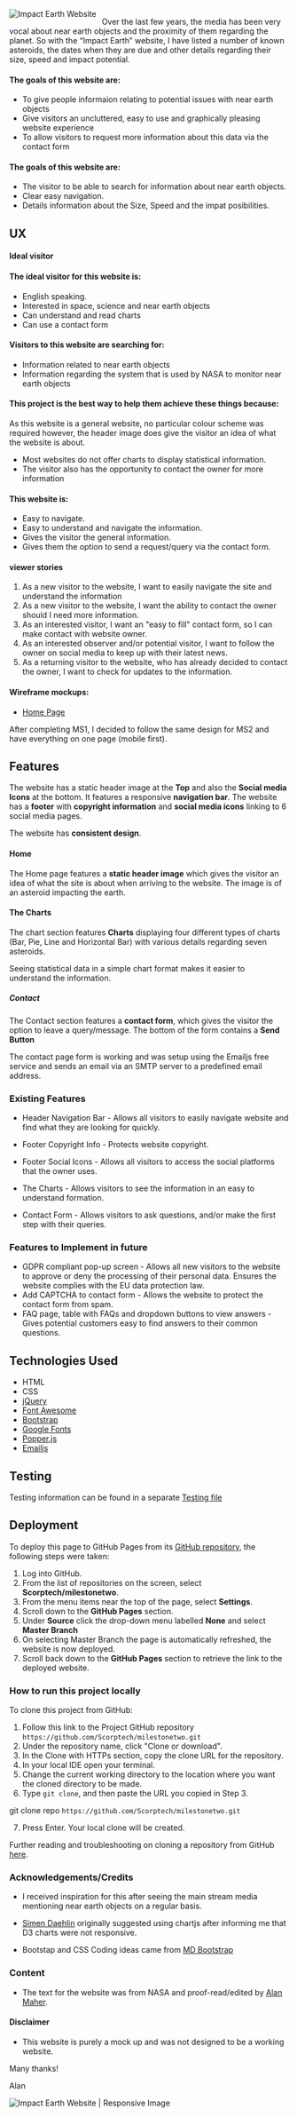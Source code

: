 <img src="assets/images/ms2_impactearth.jpg" alt="Impact Earth Website" style="float: left; margin-right: 10px;" />

Over the last few years, the media has been very vocal about near earth objects and the proximity of them regarding the planet. So with the “Impact Earth” website, I have listed a number of known asteroids, the dates when they are due and other details regarding their size, speed and impact potential. 

#### The goals of this website are:

-   To give people informaion relating to potential issues with near earth objects
-   Give visitors an uncluttered, easy to use and graphically pleasing website experience
-   To allow visitors to request more information about this data via the contact form

#### The goals of this website are:

-   The visitor to be able to search for information about near earth objects.
-   Clear easy navigation.
-   Details information about the Size, Speed and the impat posibilities.

## UX

#### Ideal visitor

#### The ideal visitor for this website is:

-   English speaking.
-   Interested in space, science and near earth objects
-   Can understand and read charts  
-   Can use a contact form 

#### Visitors to this website are searching for:

-   Information related to near earth objects 
-   Information regarding the system that is used by NASA to monitor near earth objects

#### This project is the best way to help them achieve these things because:

As this website is a general website, no particular colour scheme was required however, the header image does give the visitor an idea of what the website is about. 

-   Most websites do not offer charts to display statistical information.
-   The visitor also has the opportunity to contact the owner for more information 

#### This website is:

-   Easy to navigate.
-   Easy to understand and navigate the information.
-   Gives the visitor the general information.
-   Gives them the option to send a request/query via the contact form.

#### viewer stories

1.  As a new visitor to the website, I want to easily navigate the site and understand the information 
2.  As a new visitor to the website, I want the ability to contact the owner should I need more information. 
7.  As an interested visitor, I want an "easy to fill" contact form, so I can make contact with website owner.
8.  As an interested observer and/or potential visitor, I want to follow the owner on social media to keep up with their latest news.
9.  As a returning visitor to the website, who has already decided to contact the owner, I want to check for updates to the information.

#### Wireframe mockups:

* [Home Page](https://github.com/Scorptech/milestoneone/blob/master/wireframes/1-home.jpg)

After completing MS1, I decided to follow the same design for MS2 and have everything on one page (mobile first). 


## Features

The website has a static header image at the **Top** and also the **Social media Icons** at the bottom.  It features a responsive **navigation bar**. The website has a **footer** with **copyright information** and **social media icons** linking to 6 social media pages.

The website has **consistent design**.

#### Home

The Home page features a **static header image** which gives the visitor an idea of what the site is about when arriving to the website. The image is of an asteroid impacting the earth.

#### The Charts

The chart section features **Charts** displaying four different types of charts (Bar, Pie, Line and Horizontal Bar) with various details regarding seven asteroids.

Seeing statistical data in a simple chart format makes it easier to understand the information.

##### Contact
The Contact section features a **contact form**, which gives the visitor the option to leave a query/message. The bottom of the form contains a **Send Button**

The contact page form is working and was setup using the Emailjs free service and sends an email via an SMTP server to a predefined email address. 

### Existing Features

-   Header Navigation Bar - Allows all visitors to easily navigate website and find what they are looking for quickly.

-   Footer Copyright Info - Protects website copyright.

-   Footer Social Icons - Allows all visitors to access the social platforms that the owner uses.

-   The Charts - Allows visitors to see the information in an easy to understand formation.

-   Contact Form - Allows visitors to ask questions, and/or make the first step with their queries.



### Features to Implement in future

-   GDPR compliant pop-up screen - Allows all new visitors to the website to approve or deny the processing of their personal data. Ensures the website complies with the EU data protection law.
-   Add CAPTCHA to contact form - Allows the website to protect the contact form from spam.
-   FAQ page, table with FAQs and dropdown buttons to view answers - Gives potential customers easy to find answers to their common questions.


## Technologies Used

- HTML
- CSS
- [jQuery](https://code.jquery.com)
- [Font Awesome](https://fontawesome.com)
- [Bootstrap](https://www.getbootstrap.com)
- [Google Fonts](https://fonts.google.com)
- [Popper.js](https://popper.js.org)
- [Emailjs](https://emailjs.com)

## Testing

Testing information can be found in a separate [Testing file](https://github.com/Scorptech/milestonetwo/blob/master/TESTING.md)


## Deployment

To deploy this page to GitHub Pages from its [GitHub repository](https://scorptech.github.io/milestonetwo/), the following steps were taken:

1.  Log into GitHub.
2.  From the list of repositories on the screen, select **Scorptech/milestonetwo**.
3.  From the menu items near the top of the page, select **Settings**.
4.  Scroll down to the **GitHub Pages** section.
5.  Under **Source** click the drop-down menu labelled **None** and select **Master Branch**
6.  On selecting Master Branch the page is automatically refreshed, the website is now deployed.
7.  Scroll back down to the **GitHub Pages** section to retrieve the link to the deployed website.

### How to run this project locally

To clone this project from GitHub:

1.  Follow this link to the Project GitHub repository ```https://github.com/Scorptech/milestonetwo.git```
2.  Under the repository name, click "Clone or download".
3.  In the Clone with HTTPs section, copy the clone URL for the repository.
4.  In your local IDE open your terminal.
5.  Change the current working directory to the location where you want the cloned directory to be made.
6.  Type `git clone`, and then paste the URL you copied in Step 3.

git clone repo ```https://github.com/Scorptech/milestonetwo.git```

7.  Press Enter. Your local clone will be created.

Further reading and troubleshooting on cloning a repository from GitHub [here](https://help.github.com/en/articles/cloning-a-repository).

### Acknowledgements/Credits

-   I received inspiration for this after seeing the main stream media mentioning near earth objects on a regular basis. 

-   [Simen Daehlin](https://www.github.com/Eventyret) originally suggested using chartjs after informing me that D3 charts were not responsive. 

-   Bootstap and CSS Coding ideas came from [MD Bootstrap](https://mdbootstrap.com)

### Content

-   The text for the website was from NASA and proof-read/edited by [Alan Maher](www.linkedin.com/in/alanjmaher).


#### Disclaimer

-   This website is purely a mock up and was not designed to be a working website.  

Many thanks! 

Alan

<img src="assets/images/responsive_image.jpg" alt="Impact Earth Website | Responsive Image"/>

